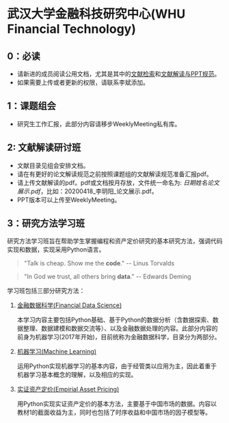 # 武汉大学金融科技研究中心(WHU Financial Technology)

## 0：必读

- 请新进的成员阅读公用文档，尤其是其中的[文献检索](00-公用文档/01-1-文献来源及检索技巧.pdf)和[文献解读与PPT规范](00-公用文档/02-1-文献解读PPT规范.md)。
- 如果需要上传或者更新的权限，请联系李斌添加。



## 1：课题组会

- 研究生工作汇报，此部分内容请移步WeeklyMeeting私有库。



## 2: 文献解读研讨班

* 文献目录见组会安排文档。
* 请在有更好的论文解读规范之前按照课题组的文献解读规范准备汇报pdf。
* 请上传文献解读的pdf。pdf或文档按月存放，文件统一命名为: *日期姓名论文展示.pdf*，比如：20200418_李玥阳_论文展示.pdf。
* PPT版本可以上传至WeeklyMeeting。




## 3：研究方法学习班

研究方法学习班旨在帮助学生掌握编程和资产定价研究的基本研究方法，强调代码实现和数据，实现采用Python语言。



> "Talk is cheap. Show me the **code**."   -- Linus Torvalds
>

> "In God we trust, all others bring **data**."   -- Edwards Deming
>



学习班包括三部分研究方法：

1. [金融数据科学(Financial Data Science)](10-研究方法学习班/11-金融数据科学/README.md)

   本学习内容主要包括Python基础、基于Python的数据分析（含数据探索、数据整理、数据建模和数据交流等）、以及金融数据处理的内容。此部分内容的前身为机器学习(2017年开始)，目前统称为金融数据科学，目录分为两部分。

2. [机器学习(Machine Learning)](10-研究方法学习班/12-统计机器学习/README.md)

   运用Python实现机器学习的基本内容，由于经管类以应用为主，因此着重于机器学习基本概念的理解，以及相应的实现。

3. [实证资产定价(Empirial Asset Pricing)](10-研究方法学习班/13-实证资产定价/README.md) 

   用Python实现实证资产定价的基本方法，主要基于中国市场的数据。内容以教材1的截面收益为主，同时也包括了时序收益和中国市场的因子模型等。

